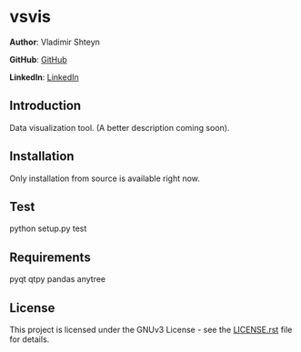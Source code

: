 vsvis
==================
**Author**: Vladimir Shteyn 

**GitHub**: [GitHub](https://github.com/mistervladimir)

**LinkedIn**: [LinkedIn](https://www.linkedin.com/in/vladimir-shteyn/)


Introduction
------------------
Data visualization tool. (A better description coming soon).


Installation
------------------
Only installation from source is available right now.


Test
------------------
python setup.py test


Requirements
------------------
pyqt
qtpy
pandas
anytree


License
------------------
This project is licensed under the GNUv3 License - see the
[LICENSE.rst](LICENSE.rst) file for details.
